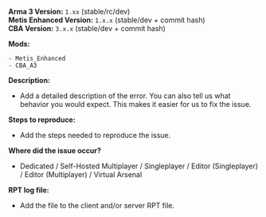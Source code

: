 **Arma 3 Version:** `1.xx` (stable/rc/dev)  
**Metis Enhanced Version:** `1.x.x` (stable/dev + commit hash)  
**CBA Version:** `3.x.x` (stable/dev + commit hash)  


**Mods:**
```
- Metis_Enhanced
- CBA_A3
```

**Description:**
- Add a detailed description of the error. You can also tell us what behavior you would expect. This makes it easier for us to fix the issue.

**Steps to reproduce:**
- Add the steps needed to reproduce the issue.

**Where did the issue occur?**
- Dedicated / Self-Hosted Multiplayer / Singleplayer / Editor (Singleplayer) / Editor (Multiplayer) / Virtual Arsenal

**RPT log file:**
- Add the file to the client and/or server RPT file.
